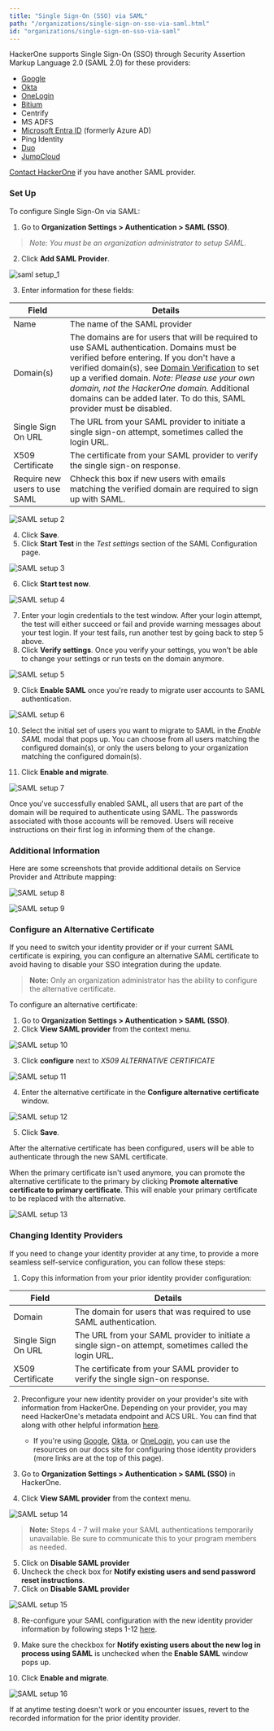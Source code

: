 ```yaml
---
title: "Single Sign-On (SSO) via SAML"
path: "/organizations/single-sign-on-sso-via-saml.html"
id: "organizations/single-sign-on-sso-via-saml"
---
```


HackerOne supports Single Sign-On (SSO) through Security Assertion Markup Language 2.0 (SAML 2.0) for these providers:
* [Google](/organizations/google-sso-saml-setup.html)
* [Okta](/organizations/okta-sso-saml-setup.html)
* [OneLogin](/organizations/onelogin-sso-saml-setup.html)
* [Bitium](https://support.bitium.com/administration/saml-hackerone/)
* Centrify
* MS ADFS
* [Microsoft Entra ID](https://learn.microsoft.com/en-us/azure/active-directory/saas-apps/hackerone-tutorial) (formerly Azure AD)
* Ping Identity
* [Duo](https://duo.com/docs/hackerone)
* [JumpCloud](https://support.jumpcloud.com/support/s/article/single-sign-on-sso-with-hackerone2)

[Contact HackerOne](https://support.hackerone.com) if you have another SAML provider.

### Set Up

To configure Single Sign-On via SAML:
1. Go to **Organization Settings > Authentication > SAML (SSO)**.

><i>Note: You must be an organization administrator to setup SAML.</i>

2. Click **Add SAML Provider**.

![saml setup_1](./images/saml-sso-setup-1.png)

3. Enter information for these fields:

Field | Details
------ | ------
Name | The name of the SAML provider
Domain(s) | The domains are for users that will be required to use SAML authentication. Domains must be verified before entering. If you don't have a verified domain(s), see [Domain Verification](domain-verification.html) to set up a verified domain.  *Note: Please use your own domain, not the HackerOne domain.* Additional domains can be added later. To do this, SAML provider must be disabled.
Single Sign On URL | The URL from your SAML provider to initiate a single sign-on attempt, sometimes called the login URL.
X509 Certificate | The certificate from your SAML provider to verify the single sign-on response.
Require new users to use SAML | Chheck this box if new users with emails matching the verified domain are required to sign up with SAML.

![SAML setup 2](./images/saml-sso-setup-2.png)

4. Click **Save**.
5. Click **Start Test** in the *Test settings* section of the SAML Configuration page.

![SAML setup 3](./images/saml-sso-setup-3.png)

6. Click **Start test now**.

![SAML setup 4](./images/saml-sso-setup-4.png)

7. Enter your login credentials to the test window. After your login attempt, the test will either succeed or fail and provide warning messages about your test login. If your test fails, run another test by going back to step 5 above.
8. Click **Verify settings**. Once you verify your settings, you won't be able to change your settings or run tests on the domain anymore.

![SAML setup 5](./images/saml-sso-setup-5.png)

9. Click **Enable SAML** once you're ready to migrate user accounts to SAML authentication.

![SAML setup 6](./images/saml-sso-setup-6.png)

10. Select the initial set of users you want to migrate to SAML in the *Enable SAML* modal that pops up. You can choose from all users matching the configured domain(s), or only the users belong to your organization matching the configured domain(s).

11. Click **Enable and migrate**.

![SAML setup 7](./images/saml-sso-setup-7.png)

Once you've successfully enabled SAML, all users that are part of the domain will be required to authenticate using SAML. The passwords associated with those accounts will be removed. Users will receive instructions on their first log in informing them of the change.

### Additional Information
Here are some screenshots that provide additional details on Service Provider and Attribute mapping:

![SAML setup 8](./images/saml-1.png)

![SAML setup 9](./images/saml-2.png)

### Configure an Alternative Certificate
If you need to switch your identity provider or if your current SAML certificate is expiring, you can configure an alternative SAML certificate to avoid having to disable your SSO integration during the update.

> **Note:** Only an organization administrator has the ability to configure the alternative certificate.

To configure an alternative certificate:

1. Go to **Organization Settings > Authentication > SAML (SSO)**.
2. Click **View SAML provider** from the context menu.

![SAML setup 10](./images/saml-sso-setup-8.png)

3. Click **configure** next to *X509 ALTERNATIVE CERTIFICATE*

![SAML setup 11](./images/saml-sso-setup-9.png)

4. Enter the alternative certificate in the **Configure alternative certificate** window.

![SAML setup 12](./images/saml-sso-setup-10.png)

5. Click **Save**.

After the alternative certificate has been configured, users will be able to authenticate through the new SAML certificate.

When the primary certificate isn't used anymore, you can promote the alternative certificate to the primary by clicking **Promote alternative certificate to primary certificate**. This will enable your primary certificate to be replaced with the alternative.

![SAML setup 13](./images/saml-sso-setup-11.png)

### Changing Identity Providers

If you need to change your identity provider at any time, to provide a more seamless self-service configuration, you can follow these steps:

1. Copy this information from your prior identity provider configuration:

 Field | Details
------ | ------
Domain | The  domain for users that was required to use SAML authentication.
Single Sign On URL | The URL from your SAML provider to initiate a single sign-on attempt, sometimes called the login URL.
X509 Certificate | The certificate from your SAML provider to verify the single sign-on response.

2. Preconfigure your new identity provider on your provider's site with information from HackerOne. Depending on your provider, you may need HackerOne's metadata endpoint and ACS URL. You can find that along with other helpful information [here](sso-faqs.html).
     * If you're using [Google](google-sso-saml-setup.html), [Okta](okta-sso-saml-setup.html), or [OneLogin](onelogin-sso-saml-setup.html), you can use the resources on our docs site for configuring those identity providers (more links are at the top of this page).

3. Go to **Organization Settings > Authentication > SAML (SSO)** in HackerOne.
4. Click **View SAML provider** from the context menu.

![SAML setup 14](./images/saml-sso-setup-8.png)

> **Note:** Steps 4 - 7 will make your SAML authentications temporarily unavailable. Be sure to communicate this to your program members as needed.

5. Click on **Disable SAML provider**
6. Uncheck the check box for **Notify existing users and send password reset instructions**.
7. Click on **Disable SAML provider**

![SAML setup 15](./images/saml-sso-setup-12.png)

8. Re-configure your SAML configuration with the new identity provider information by following steps 1-12 [here](single-sign-on-sso-via-saml.html#set-up).

9. Make sure the checkbox for **Notify existing users about the new log in process using SAML** is unchecked when the **Enable SAML** window pops up.

10. Click **Enable and migrate**.

![SAML setup 16](./images/saml-sso-setup-13.png)

 If at anytime testing doesn't work or you encounter issues, revert to the recorded information for the prior identity provider.
